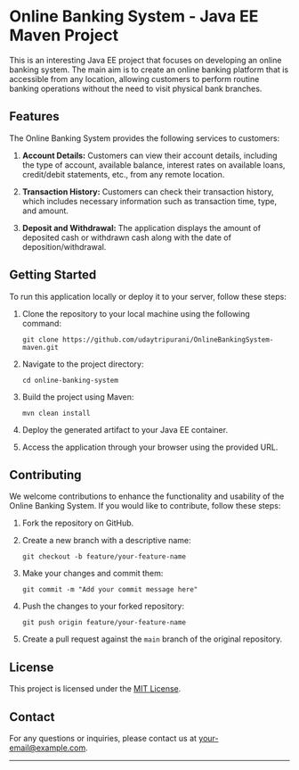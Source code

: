 # Online Banking System - Java EE Maven Project

This is an interesting Java EE project that focuses on developing an online banking system. The main aim is to create an online banking platform that is accessible from any location, allowing customers to perform routine banking operations without the need to visit physical bank branches.

## Features

The Online Banking System provides the following services to customers:

1. **Account Details:** Customers can view their account details, including the type of account, available balance, interest rates on available loans, credit/debit statements, etc., from any remote location.

2. **Transaction History:** Customers can check their transaction history, which includes necessary information such as transaction time, type, and amount.

3. **Deposit and Withdrawal:** The application displays the amount of deposited cash or withdrawn cash along with the date of deposition/withdrawal.

## Getting Started

To run this application locally or deploy it to your server, follow these steps:

1. Clone the repository to your local machine using the following command:
   ```
   git clone https://github.com/udaytripurani/OnlineBankingSystem-maven.git
   ```

2. Navigate to the project directory:
   ```
   cd online-banking-system
   ```

3. Build the project using Maven:
   ```
   mvn clean install
   ```

4. Deploy the generated artifact to your Java EE container.

5. Access the application through your browser using the provided URL.

## Contributing

We welcome contributions to enhance the functionality and usability of the Online Banking System. If you would like to contribute, follow these steps:

1. Fork the repository on GitHub.

2. Create a new branch with a descriptive name:
   ```
   git checkout -b feature/your-feature-name
   ```

3. Make your changes and commit them:
   ```
   git commit -m "Add your commit message here"
   ```

4. Push the changes to your forked repository:
   ```
   git push origin feature/your-feature-name
   ```

5. Create a pull request against the `main` branch of the original repository.

## License

This project is licensed under the [MIT License](LICENSE).


## Contact

For any questions or inquiries, please contact us at [your-email@example.com](mailto:udaytripurani04@gmail.com).

---
